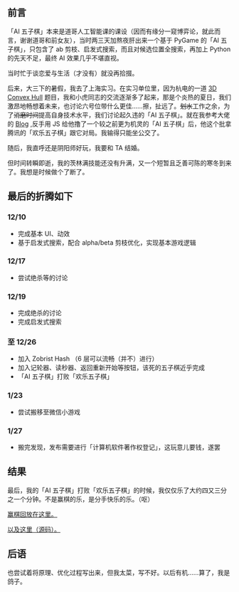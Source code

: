 ## 前言

「AI 五子棋」本来是道哥人工智能课的课设（因而有缘分一窥博弈论，就此而言，谢谢道哥和前女友），当时两三天加熬夜肝出来一个基于 PyGame 的「AI 五子棋」，只包含了 ab 剪枝、启发式搜索，而且对候选位置全搜索，再加上 Python 的先天不足，最终 AI 效果几乎不堪直视。

当时忙于谈恋爱与生活（才没有）就没再拾掇。

后来，大三下的暑假，我去了上海实习。在实习单位里，因为杭电的一道 [3D Convex Hull](http://acm.hdu.edu.cn/showproblem.php?pid=3662) 题目，我和小虎同志的交流逐渐多了起来，那是个炎热的夏日，我们激昂地畅想着未来，也讨论六号位带什么更佳……擦，扯远了。~~划水~~工作之余，为了~~消磨时间~~提高自身技术水平，我们讨论起久违的「AI 五子棋」。就在我参考大佬的 [Blog](https://blog.csdn.net/lihongxun945) ,反手用 JS 给他撸了一个较之前更为机灵的「AI 五子棋」后，他这个批拿腾讯的「欢乐五子棋」跟它对局。我输得只能坐公交了。

随后，我直呼还是阴阳师好玩，我要和 TA 结婚。

但时间转瞬即逝，我的茨林满技能还没有升满，又一个短暂且乏善可陈的寒冬到来了。我想是时候做个了断了。

## 最后的折腾如下

### 12/10

- 完成基本 UI、动效
- 基于启发式搜索，配合 alpha/beta 剪枝优化，实现基本游戏逻辑

### 12/17

- 尝试绝杀等的讨论

### 12/19

- 完成绝杀的讨论
- 完成启发式搜索

### 至 12/26

- 加入 Zobrist Hash （6 层可以流畅（并不）进行）
- 加入记轮器、读秒器、返回重新开始等按钮，该死的五子棋近乎完成
- 「AI 五子棋」打败「欢乐五子棋」

### 1/23

- 尝试搬移至微信小游戏

### 1/27

- 搬完发现，发布需要进行「计算机软件著作权登记」，这玩意儿要钱，遂罢

## 结果

最后，我的「AI 五子棋」打败「欢乐五子棋」的时候，我仅仅乐了大约四又三分之一个分钟。不是赢棋的乐，是分手快乐的乐。（呕）

[赢棋回放在这里。](https://www.bilibili.com/video/av42735395)

[以及这里（源码）。](https://github.com/boring-plans/gobang)

## 后语

也尝试着将原理、优化过程写出来，但我太菜，写不好。以后有机……算了，我是鸽子。
